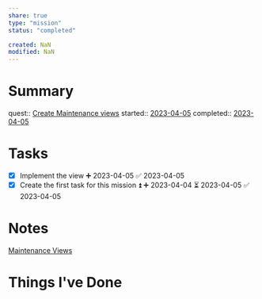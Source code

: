```yaml
---
share: true
type: "mission"
status: "completed"

created: NaN 
modified: NaN
---
```

 
# Summary
quest:: [Create Maintenance views](./Create%20Maintenance%20views.md)
started:: [2023-04-05](./2023-04-05.md)
completed:: [2023-04-05](./2023-04-05.md)
# Tasks
- [x] Implement the view ➕ 2023-04-05 ✅ 2023-04-05
- [x] Create the first task for this mission ⏫ ➕ 2023-04-04 ⏳ 2023-04-05 ✅ 2023-04-05

# Notes
[Maintenance Views](./Maintenance%20Views.md)
# Things I've Done